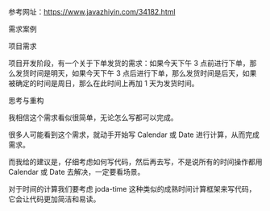 参考网址：https://www.javazhiyin.com/34182.html 

需求案例

项目需求

项目开发阶段，有一个关于下单发货的需求：如果今天下午 3 点前进行下单，那么发货时间是明天，如果今天下午 3 点后进行下单，那么发货时间是后天，如果被确定的时间是周日，那么在此时间上再加 1 天为发货时间。

思考与重构

我相信这个需求看似很简单，无论怎么写都可以完成。

很多人可能看到这个需求，就动手开始写 Calendar 或 Date 进行计算，从而完成需求。

而我给的建议是，仔细考虑如何写代码，然后再去写，不是说所有的时间操作都用 Calendar 或 Date 去解决，一定要看场景。

对于时间的计算我们要考虑 joda-time 这种类似的成熟时间计算框架来写代码，它会让代码更加简洁和易读。
